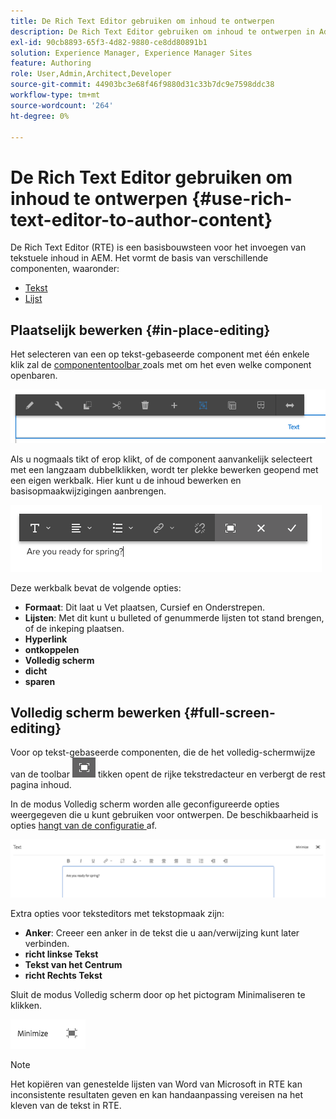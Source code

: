 ```yaml
---
title: De Rich Text Editor gebruiken om inhoud te ontwerpen
description: De Rich Text Editor gebruiken om inhoud te ontwerpen in Adobe Experience Manager 6.5.
exl-id: 90cb8893-65f3-4d82-9880-ce8dd80891b1
solution: Experience Manager, Experience Manager Sites
feature: Authoring
role: User,Admin,Architect,Developer
source-git-commit: 44903bc3e68f46f9880d31c33b7dc9e7598ddc38
workflow-type: tm+mt
source-wordcount: '264'
ht-degree: 0%

---
```


# De Rich Text Editor gebruiken om inhoud te ontwerpen {#use-rich-text-editor-to-author-content}

De Rich Text Editor (RTE) is een basisbouwsteen voor het invoegen van tekstuele inhoud in AEM. Het vormt de basis van verschillende componenten, waaronder:

* [ Tekst ](https://experienceleague.adobe.com/nl/docs/experience-manager-core-components/using/wcm-components/text)
* [ Lijst ](https://experienceleague.adobe.com/nl/docs/experience-manager-core-components/using/wcm-components/text#table)

## Plaatselijk bewerken {#in-place-editing}

Het selecteren van een op tekst-gebaseerde component met één enkele klik zal de [ componententoolbar ](/help/sites-authoring/editing-content.md#edit-configure-copy-cut-delete-paste) zoals met om het even welke component openbaren.

![ screen_shot_2018-03-21at163054 ](assets/screen_shot_2018-03-21at163054.png)

Als u nogmaals tikt of erop klikt, of de component aanvankelijk selecteert met een langzaam dubbelklikken, wordt ter plekke bewerken geopend met een eigen werkbalk. Hier kunt u de inhoud bewerken en basisopmaakwijzigingen aanbrengen.

![ screen_shot_2018-03-21at163214 ](assets/screen_shot_2018-03-21at163214.png)

Deze werkbalk bevat de volgende opties:

* **Formaat**: Dit laat u Vet plaatsen, Cursief en Onderstrepen.
* **Lijsten**: Met dit kunt u bulleted of genummerde lijsten tot stand brengen, of de inkeping plaatsen.
* **Hyperlink**
* **ontkoppelen**
* **Volledig scherm**
* **dicht**
* **sparen**

## Volledig scherm bewerken {#full-screen-editing}

Voor op tekst-gebaseerde componenten, die de het volledig-schermwijze van de toolbar ![ Volledige het uitgeven van het scherm wijze ](do-not-localize/screen_shot_2018-03-21at163236.png) tikken opent de rijke tekstredacteur en verbergt de rest pagina inhoud.

In de modus Volledig scherm worden alle geconfigureerde opties weergegeven die u kunt gebruiken voor ontwerpen. De beschikbaarheid is opties [ hangt van de configuratie ](/help/sites-administering/rich-text-editor.md) af.

![ screen_shot_2018-03-21at163248 ](assets/screen_shot_2018-03-21at163248.png)

Extra opties voor teksteditors met tekstopmaak zijn:

* **Anker**: Creeer een anker in de tekst die u aan/verwijzing kunt later verbinden.
* **richt linkse Tekst**
* **Tekst van het Centrum**
* **richt Rechts Tekst**

Sluit de modus Volledig scherm door op het pictogram Minimaliseren te klikken.

![ screen_shot_2018-03-21at163323 ](assets/screen_shot_2018-03-21at163323.png)

>[!NOTE]
>
>Het kopiëren van genestelde lijsten van Word van Microsoft in RTE kan inconsistente resultaten geven en kan handaanpassing vereisen na het kleven van de tekst in RTE.
